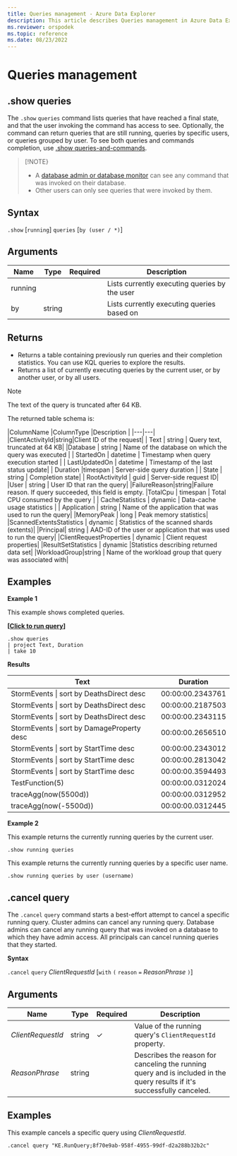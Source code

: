 ```yaml
---
title: Queries management - Azure Data Explorer
description: This article describes Queries management in Azure Data Explorer.
ms.reviewer: orspodek
ms.topic: reference
ms.date: 08/23/2022
---
```

# Queries management

## .show queries

The `.show` `queries` command lists queries that have reached a final state, and that the user invoking the command has access to see. Optionally, the command can return queries that are still running, queries by specific users, or queries grouped by user. To see both queries and commands completion, use [.show queries-and-commands](commands-and-queries.md).

> [!NOTE}
>
> - A [database admin or database monitor](../management/access-control/role-based-authorization.md) can see any command that was invoked on their database.
> - Other users can only see queries that were invoked by them.

## Syntax

`.show` [`running`] `queries` [`by (user / *)`]

## Arguments

| Name | Type | Required | Description |
|--|--|--|--|
| running |  |  | Lists currently executing queries by the user |
| by | string |  | Lists currently executing queries based on |

## Returns

* Returns a table containing previously run queries and their completion statistics. You can use KQL queries to explore the results.
* Returns a list of currently executing queries by the current user, or by another user, or by all users.

> [!NOTE]
> The text of the query is truncated after 64 KB.

The returned table schema is:

|ColumnName |ColumnType |Description |
|---|---|
|ClientActivityId|string|Client ID of the request|
| Text | string | Query text, truncated at 64 KB|
|Database | string | Name of the database on which the query was executed |
| StartedOn | datetime | Timestamp when query execution started |
| LastUpdatedOn | datetime | Timestamp of the last status update|
| Duration |timespan | Server-side query duration |
| State | string | Completion state|
| RootActivityId | guid | Server-side request ID|
|User | string | User ID that ran the query|
|FailureReason|string|Failure reason. If query succeeded, this field is empty.
|TotalCpu | timespan | Total CPU consumed by the query |
| CacheStatistics | dynamic | Data-cache usage statistics |
| Application | string | Name of the application that was used to run the query|
|MemoryPeak | long | Peak memory statistics|
|ScannedExtentsStatistics | dynamic | Statistics of the scanned shards (extents)|
|Principal| string | AAD-ID of the user or application that was used to run the query|
|ClientRequestProperties | dynamic | Client request properties|
|ResultSetStatistics | dynamic |Statistics describing returned data set|
|WorkloadGroup|string | Name of the workload group that query was associated with|

## Examples

**Example 1**

This example shows completed queries.

**\[**[**Click to run query**](https://dataexplorer.azure.com/clusters/kvc6bc487453a064d3c9de.northeurope/databases/NewDatabase1?query=H4sIAAAAAAAAA9MrzsgvVygsTS3KTC1W4OWqUSgoys9KTS5RCEmtKNFRcCktSizJzM8DyZQkZqcqGBoAAA0BJaEzAAAA)**\]**

```kusto
.show queries 
| project Text, Duration
| take 10
```

 **Results**

| Text | Duration |
|--|--|
| StormEvents &#124; sort by DeathsDirect desc | 00:00:00.2343761 |
| StormEvents &#124; sort by DeathsDirect desc | 00:00:00.2187503 |
| StormEvents &#124; sort by DeathsDirect desc | 00:00:00.2343115 |
| StormEvents &#124; sort by DamageProperty desc | 00:00:00.2656510 |
| StormEvents &#124; sort by StartTime desc | 00:00:00.2343012 |
| StormEvents &#124; sort by StartTime desc | 00:00:00.2813042 |
| StormEvents &#124; sort by StartTime desc | 00:00:00.3594493 |
| TestFunction(5) | 00:00:00.0312024 |
| traceAgg(now(5500d)) | 00:00:00.0312952 |
| traceAgg(now(-5500d)) | 00:00:00.0312445 |

**Example 2**

This example returns the currently running queries by the current user.

```kusto
.show running queries 
```

This example returns the currently running queries by a specific user name.

```kusto
.show running queries by user (username)
```

## .cancel query

The `.cancel` `query` command starts a best-effort attempt to cancel a specific running query. Cluster admins can cancel any running query. Database admins can cancel any running query that was invoked on a database to which they have admin access. All principals can cancel running queries that they started.

**Syntax**

`.cancel` `query` *ClientRequestId* [`with` `(` `reason` `=` *ReasonPhrase* `)`]

## Arguments

| Name | Type | Required | Description |
|--|--|--|--|
| *ClientRequestId* | string | &check; | Value of the running query's `ClientRequestId` property. |
| *ReasonPhrase* | string |  | Describes the reason for canceling the running query and is included in the query results if it's successfully canceled. |

## Examples

This example cancels a specific query using *ClientRequestId*.

```kusto
.cancel query "KE.RunQuery;8f70e9ab-958f-4955-99df-d2a288b32b2c"
```
